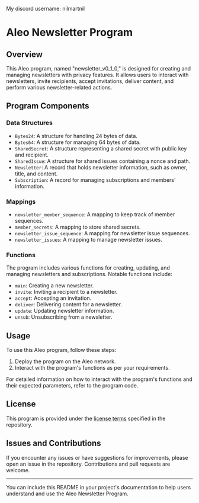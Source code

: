 My discord username: nilmartnil

# Aleo Newsletter Program

## Overview

This Aleo program, named "newsletter_v0_1_0," is designed for creating and managing newsletters with privacy features. It allows users to interact with newsletters, invite recipients, accept invitations, deliver content, and perform various newsletter-related actions.

## Program Components

### Data Structures

- `Bytes24`: A structure for handling 24 bytes of data.
- `Bytes64`: A structure for managing 64 bytes of data.
- `SharedSecret`: A structure representing a shared secret with public key and recipient.
- `SharedIssue`: A structure for shared issues containing a nonce and path.
- `Newsletter`: A record that holds newsletter information, such as owner, title, and content.
- `Subscription`: A record for managing subscriptions and members' information.

### Mappings

- `newsletter_member_sequence`: A mapping to keep track of member sequences.
- `member_secrets`: A mapping to store shared secrets.
- `newsletter_issue_sequence`: A mapping for newsletter issue sequences.
- `newsletter_issues`: A mapping to manage newsletter issues.

### Functions

The program includes various functions for creating, updating, and managing newsletters and subscriptions. Notable functions include:

- `main`: Creating a new newsletter.
- `invite`: Inviting a recipient to a newsletter.
- `accept`: Accepting an invitation.
- `deliver`: Delivering content for a newsletter.
- `update`: Updating newsletter information.
- `unsub`: Unsubscribing from a newsletter.

## Usage

To use this Aleo program, follow these steps:

1. Deploy the program on the Aleo network.
2. Interact with the program's functions as per your requirements.

For detailed information on how to interact with the program's functions and their expected parameters, refer to the program code.

## License

This program is provided under the [license terms](LICENSE) specified in the repository.

## Issues and Contributions

If you encounter any issues or have suggestions for improvements, please open an issue in the repository. Contributions and pull requests are welcome.

---

You can include this README in your project's documentation to help users understand and use the Aleo Newsletter Program.
